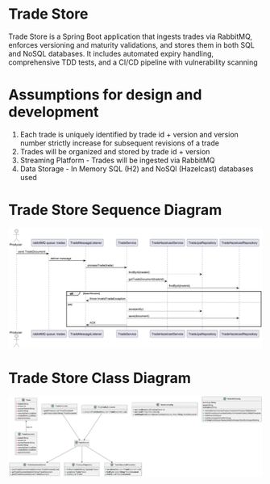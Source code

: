 # Trade Store
Trade Store is a Spring Boot application that ingests trades via RabbitMQ, enforces versioning and maturity validations, and stores them in both SQL and NoSQL databases. It includes automated expiry handling, comprehensive TDD tests, and a CI/CD pipeline with vulnerability scanning

# Assumptions for design and development
1) Each trade is uniquely identified by trade id + version and version number strictly increase for subsequent revisions of a trade
1) Trades will be organized and stored by trade id + version  
1) Streaming Platform - Trades will be ingested via RabbitMQ
2) Data Storage - In Memory SQL (H2) and NoSQl (Hazelcast) databases used


# Trade Store Sequence Diagram

![Trade Store Sequence Diagram](./tradestoresequence.png)

# Trade Store Class Diagram

![Trade Store Sequence Diagram](./tradestoreclassdiagram.png)
